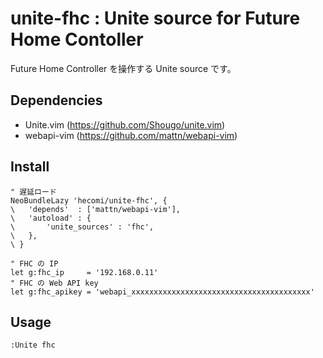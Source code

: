unite-fhc : Unite source for Future Home Contoller
=============

Future Home Controller を操作する Unite source です。

Dependencies
-------------
+ Unite.vim  (https://github.com/Shougo/unite.vim)
+ webapi-vim (https://github.com/mattn/webapi-vim)

Install
-------------
```vim
" 遅延ロード
NeoBundleLazy 'hecomi/unite-fhc', {
\	'depends'  : ['mattn/webapi-vim'],
\	'autoload' : {
\		'unite_sources' : 'fhc',
\	},
\ }

" FHC の IP
let g:fhc_ip     = '192.168.0.11'
" FHC の Web API key
let g:fhc_apikey = 'webapi_xxxxxxxxxxxxxxxxxxxxxxxxxxxxxxxxxxxxxxxx'
```

Usage
-------------
```vim
:Unite fhc
```
